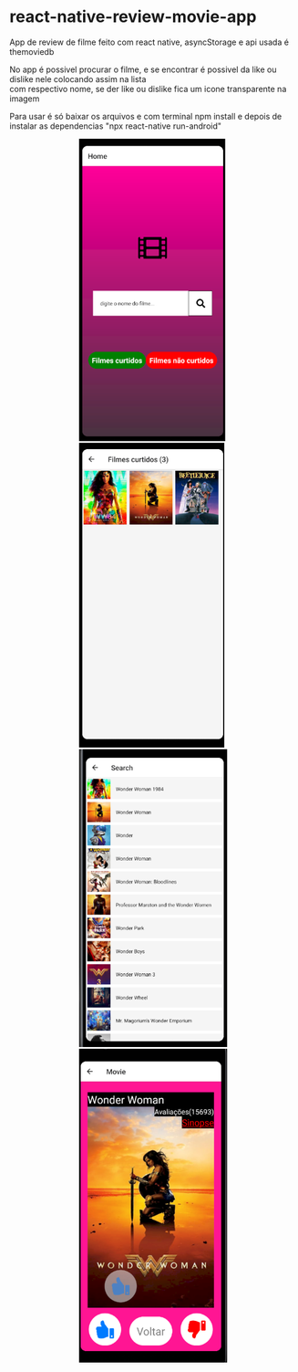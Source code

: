 # react-native-review-movie-app

App de review de filme feito com react native, asyncStorage e api usada é themoviedb<br>

No app é possivel procurar o filme, e se encontrar é possivel da like ou dislike nele colocando assim na lista<br>
com respectivo nome, se der like ou dislike fica um icone transparente na imagem
 
Para usar é só baixar os arquivos e com terminal npm install e depois de instalar as dependencias "npx react-native run-android"

<p align="center">
  <img width="260" src="1.png">
  <img src="2.png"  width="260"/>
  <img src="3.png"  width="260"/>
  <img src="4.png"  width="260"/>
</p>

 
